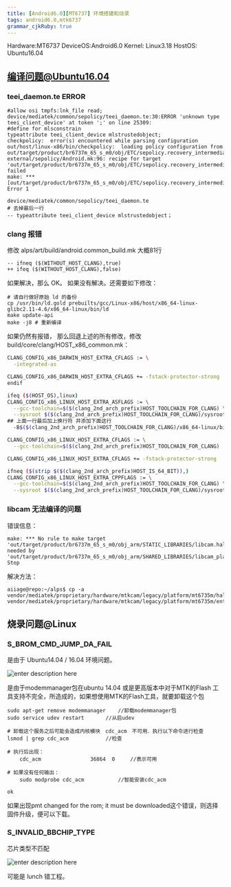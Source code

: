 ```yaml
---
title: [Android6.0][MT6737] 环境搭建和烧录
tags: android6.0,mtk6737
grammar_cjkRuby: true
---
```


Hardware:MT6737
DeviceOS:Android6.0
Kernel: Linux3.18
HostOS: Ubuntu16.04

## 编译问题@Ubuntu16.04

### teei_daemon.te ERROR
```
#allow osi tmpfs:lnk_file read;
device/mediatek/common/sepolicy/teei_daemon.te:30:ERROR 'unknown type teei_client_device' at token ';' on line 25309:
#define for mlsconstrain
typeattribute teei_client_device mlstrustedobject;
checkpolicy:  error(s) encountered while parsing configuration
out/host/linux-x86/bin/checkpolicy:  loading policy configuration from out/target/product/br6737m_65_s_m0/obj/ETC/sepolicy.recovery_intermediates/policy_recovery.conf
external/sepolicy/Android.mk:96: recipe for target 'out/target/product/br6737m_65_s_m0/obj/ETC/sepolicy.recovery_intermediates/sepolicy.recovery' failed
make: *** [out/target/product/br6737m_65_s_m0/obj/ETC/sepolicy.recovery_intermediates/sepolicy.recovery] Error 1
```
```
device/mediatek/common/sepolicy/teei_daemon.te 
# 去掉最后一行
-- typeattribute teei_client_device mlstrustedobject；
```

### clang 报错
修改  alps/art/build/android.common_build.mk 大概81行
```
-- ifneq ($(WITHOUT_HOST_CLANG),true)
++ ifeq ($(WITHOUT_HOST_CLANG),false)
```
如果解决，那么 OK。
如果没有解决。还需要如下修改：
```
# 请自行做好原始 ld 的备份
cp /usr/bin/ld.gold prebuilts/gcc/Linux-x86/host/x86_64-linux-glibc2.11-4.6/x86_64-linux/bin/ld
make update-api
make -j8 # 重新编译
```

如果仍然有报错，
那么回退上述的所有修改，修改 build/core/clang/HOST_x86_common.mk：
```bash
CLANG_CONFIG_x86_DARWIN_HOST_EXTRA_CFLAGS := \
  -integrated-as

CLANG_CONFIG_x86_DARWIN_HOST_EXTRA_CFLAGS += -fstack-protector-strong
endif

ifeq ($(HOST_OS),linux)
CLANG_CONFIG_x86_LINUX_HOST_EXTRA_ASFLAGS := \
  --gcc-toolchain=$($(clang_2nd_arch_prefix)HOST_TOOLCHAIN_FOR_CLANG) \
  --sysroot $($(clang_2nd_arch_prefix)HOST_TOOLCHAIN_FOR_CLANG)/sysroot \
## 上面一行最后加上换行符 并添加下面这行
  -B$($(clang_2nd_arch_prefix)HOST_TOOLCHAIN_FOR_CLANG)/x86_64-linux/bin

CLANG_CONFIG_x86_LINUX_HOST_EXTRA_CFLAGS := \
  --gcc-toolchain=$($(clang_2nd_arch_prefix)HOST_TOOLCHAIN_FOR_CLANG)

CLANG_CONFIG_x86_LINUX_HOST_EXTRA_CFLAGS += -fstack-protector-strong

ifneq ($(strip $($(clang_2nd_arch_prefix)HOST_IS_64_BIT)),)
CLANG_CONFIG_x86_LINUX_HOST_EXTRA_CPPFLAGS := \
  --gcc-toolchain=$($(clang_2nd_arch_prefix)HOST_TOOLCHAIN_FOR_CLANG) \
  --sysroot $($(clang_2nd_arch_prefix)HOST_TOOLCHAIN_FOR_CLANG)/sysroot \
```

### libcam 无法编译的问题
错误信息：
```
make: *** No rule to make target 'out/target/product/br6737m_65_s_m0/obj_arm/STATIC_LIBRARIES/libcam.halmemory_intermediates/export_includes', needed by 'out/target/product/br6737m_65_s_m0/obj_arm/SHARED_LIBRARIES/libcam_platform_intermediates/import_includes'.  Stop
```
解决方法：
```
aiiage@repo:~/alps$ cp -a vendor/mediatek/proprietary/hardware/mtkcam/legacy/platform/mt6735m/hal/memory vendor/mediatek/proprietary/hardware/mtkcam/legacy/platform/mt6735m/entry/
```

## 烧录问题@Linux

### S_BROM_CMD_JUMP_DA_FAIL
是由于 Ubuntu14.04 / 16.04 环境问题。

![enter description here](./images/1522658476893.jpg)

 是由于modemmanager包在ubuntu 14.04 或是更高版本中对于MTK的Flash 工具支持不完全，所造成的，如果想使用MTK的Flash工具，就要卸载这个包 
```
sudo apt-get remove modemmanager    //卸载modemmanager包
sudo service udev restart       //从启udev

# 卸载这个服务之后可能会造成内核模块　cdc_acm　不可用．执行以下命令进行检查
lsmod | grep cdc_acm            //检查    

# 执行后出现：
	cdc_acm                36864  0     //表示可用

# 如果没有任何输出：
	sudo modprobe cdc_acm           //智能安装cdc_acm

ok
```
如果出现pmt changed for the rom; it must be downloaded这个错误，则选择固件升级，便可以下载。

### S_INVALID_BBCHIP_TYPE
芯片类型不匹配

![enter description here](./images/1522658598110.jpg)

可能是 lunch 错工程。